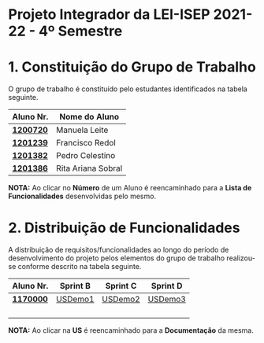 # Projeto Integrador da LEI-ISEP 2021-22 - 4º Semestre

# 1. Constituição do Grupo de Trabalho

O grupo de trabalho é constituído pelo estudantes identificados na tabela seguinte.

| Aluno Nr.	                                                  | Nome do Aluno			     |
|-------------------------------------------------------------|------------------------------|
| **[1200720](../1200720/ListaFuncionalidadesEstudante.md)**  | Manuela Leite                |
| **[1201239](../1201239/ListaFuncionalidadesEstudante.md)**  | Francisco Redol		         |
| **[1201382](../1201382/ListaFuncionalidadesEstudante.md)**  | Pedro Celestino			     |
| **[1201386](../1201386/ListaFuncionalidadesEstudante.md)**  | Rita Ariana Sobral  	     |

**NOTA:** Ao clicar no **Número** de um Aluno é reencaminhado para a **Lista de Funcionalidades** desenvolvidas pelo mesmo.

# 2. Distribuição de Funcionalidades ###

A distribuição de requisitos/funcionalidades ao longo do período de desenvolvimento do projeto pelos elementos do grupo de trabalho realizou-se conforme descrito na tabela seguinte.

| Aluno Nr.                	   | Sprint B                | Sprint C                | Sprint D                 |
|------------------------------|-------------------------|-------------------------|--------------------------|
| [**1170000**](/docs/1170000/)| [USDemo1](/docs/USDemo1)| [USDemo2](/docs/USDemo2)| [USDemo3](/docs/USDemo3) |
|          	              	   |                       	 |                         |                  	      |
|          	              	   |                       	 |                         |                  	      |
|          	              	   |                       	 |                         |                  	      |
|          	              	   |                       	 |                         |                  	      |

**NOTA:** Ao clicar na **US** é reencaminhado para a **Documentação** da mesma.